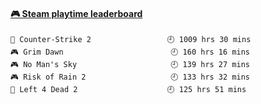 <!--
**1nspir3d/1nspir3d** is a ✨ _special_ ✨ repository because its `README.md` (this file) appears on your GitHub profile.

Here are some ideas to get you started:

- 🔭 I’m currently working on ...
- 🌱 I’m currently learning ...
- 👯 I’m looking to collaborate on ...
- 🤔 I’m looking for help with ...
- 💬 Ask me about ...
- 📫 How to reach me: ...
- 😄 Pronouns: ...
- ⚡ Fun fact: ...
-->
<!-- steam-box start -->
#### <a href="https://gist.github.com/8e28347b515906c767b28b5d4f858e9f" target="_blank">🎮 Steam playtime leaderboard</a>
```text
🔫 Counter-Strike 2                 🕘 1009 hrs 30 mins
🎮 Grim Dawn                        🕘 160 hrs 16 mins
🎮 No Man's Sky                     🕘 139 hrs 27 mins
🎮 Risk of Rain 2                   🕘 133 hrs 32 mins
🧟 Left 4 Dead 2                    🕘 125 hrs 51 mins
```
<!-- Powered by https://github.com/YouEclipse/steam-box . -->
<!-- steam-box end -->

